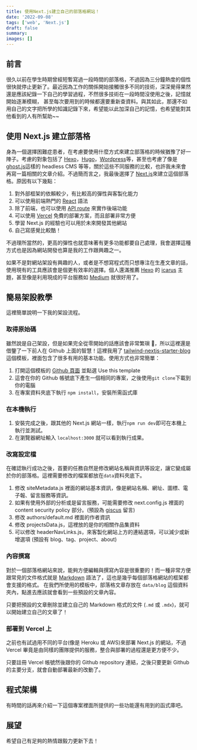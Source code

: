 ```yaml
---
title: 使用Next.js建立自己的部落格網站！
date: '2022-09-08'
tags: ['web', 'Next.js']
draft: false
summary:
images: []
---
```


## 前言

很久以前在學生時期曾經短暫寫過一段時間的部落格，不過因為三分鐘熱度的個性很快就停止更新了。最近因為工作的關係開始接觸很多不同的技術，深深覺得果然還是應該紀錄一下自己的學習過程，不然很多技術在一段時間沒使用之後，記憶就開始逐漸模糊，
甚至每次要用到的時候都還要重新查資料。與其如此，那還不如用自己的文字把所學的知識記錄下來，希望能以此加深自己的記憶，也希望能對其他看到的人有所幫助\~~

[//]: <> (因為上述的緣故回頭檢視了一下自己以前的部落格，想說可以沿用下去來個久違多年的更新。不過現在回頭看之前的文章，不管是內容還是分類方式看起來都有點過於粗糙，而且跟我現在想寫的內容可能差異頗大。如果直接沿用下去接著寫，
總覺得有點疊床架屋的感覺，感覺怪怪的。剛好最近學了一些前端的技術，於是乾脆決定用自己熟悉的技術再重新架一個部落格網站！至於過去寫的內容就讓它留在過去吧~~)

[//]: <> (這次主要使用了 Next.js 來建立這個部落格網站，以下做個簡單的說明跟教學：)

## 使用 Next.js 建立部落格

身為一個選擇困難症患者，在考慮要使用什麼方式來建立部落格的時候猶豫了好一陣子。考慮的對象包括了 [Hexo](https://hexo.io/)，[Hugo](https://gohugo.io/)，[Wordpress](https://wordpress.com/)等，甚至也考慮了像是[ghost.js](https://ghost.org/)這樣的 headless CMS 等等，關於這些不同服務的比較，也許我未來會再寫一篇相關的文章介紹。不過簡而言之，我最後選擇了 [Next.js](https://nextjs.org/)來建立這個部落格。原因有以下幾點：

1. 對外部框架的依賴較少，有比較高的彈性與客製化能力
2. 可以使用前端熱門的 [React](reactjs.org) 語法
3. 除了前端，也可以使用 [API route](https://nextjs.org/docs/api-routes/introduction) 來實作後端功能
4. 可以使用 [Vercel](https://vercel.com/solutions/nextjs) 免費的部署方案，而且部署非常方便
5. 學習 Next.js 的經驗也可以用於未來開發其他網站
6. 自己寫感覺比較酷！

不過理所當然的，更高的彈性也就意味著有更多功能都要自己處理，我會選擇這種方式也是因為網站開發也算是我的工作跟興趣之一。

如果不是對網站架設有興趣的人，或者是不想寫程式而只想專注在生產文章的話，使用現有的工具應該會是個更有效率的選擇。個人還滿推薦 [Hexo](https://hexo.io/) 的 [icarus](https://ppoffice.github.io/hexo-theme-icarus/) 主題，甚至像是利用現成的平台服務如 [Medium](https://medium.com/) 就很好用了。

## 簡易架設教學

這裡簡單說明一下我的架設流程。

### 取得原始碼

雖然說是自己架設，但是如果完全從零開始的話應該會非常繁瑣 🤣，所以這裡還是借鑒了一下前人在 Github 上面的智慧！這裡我用了 [tailwind-nextjs-starter-blog](https://github.com/timlrx/tailwind-nextjs-starter-blog) 這個模板，裡面包含了很多有用的基本功能。使用方式也非常簡單：

1. 打開這個模板的 [Github 頁面](https://github.com/timlrx/tailwind-nextjs-starter-blog) 並點選 Use this template
2. 這會在你的 Github 帳號底下產生一個相同的專案，之後使用`git clone`下載到你的電腦
3. 在專案資料夾底下執行 `npm install`，安裝所需函式庫

### 在本機執行

1. 安裝完成之後，跟其他的 Next.js 網站一樣，執行`npm run dev`即可在本機上執行並測試。
2. 在瀏覽器網址輸入 `localhost:3000` 就可以看到執行成果。

### 改寫設定檔

在確認執行成功之後，首要的任務自然是修改網站名稱與資訊等設定，讓它變成屬於你的部落格。這裡需要修改的檔案都放在`data`資料夾底下。

1. 修改 siteMetadata.js 裡面的網站基本資訊，像是網站名稱、網址、圖標、電子報、留言服務等資訊。
2. 如果有使用外部的分析或是留言服務，可能需要修改 next.config.js 裡面的 content security policy 部分。(預設為 [giscus](https://giscus.app/) 留言)
3. 修改 authors/default.md 裡面的作者資訊
4. 修改 projectsData.js，這裡放的是你的相關作品集資料
5. 可以修改 headerNavLinks.js，來客製化網站上方的連結選項，可以減少或新增選項 (預設有 blog、tag、project、about)

### 內容撰寫

對於一個部落格網站來說，能夠方便編輯與撰寫內容是很重要的！而一種非常方便跟常見的文件格式就是 [Markdown](https://markdown.tw/) 語法了，這也是幾乎每個部落格網站的框架都會支援的格式。
在我們所使用的模板中，部落格文章存放在 `data/blog` 這個資料夾內，點進去應該就會看到一些預設的文章內容。

只要把預設的文章刪除並建立自己的 Markdown 格式的文件 (`.md` 或 `.mdx`)，就可以開始建立自己的文章了！

### 部署到 Vercel 上

之前也有試過用不同的平台(像是 Heroku 或 AWS)來部署 Next.js 的網站，不過 Vercel 畢竟是由同樣的團隊提供的服務，整合與部署的過程還是更方便不少。

只要註冊 Vercel 帳號然後跟你的 Github repository 連結，之後只要更新 Github 的主要分支，就會自動部署最新的改動了。

## 程式架構

有時間的話再來介紹一下這個專案裡面所提供的一些功能還有用到的函式庫吧。

## 展望

希望自己有足夠的熱情跟毅力更新下去！
